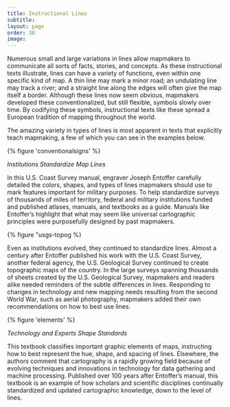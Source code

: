 ```yaml
---
title: Instructional Lines
subtitle: 
layout: page
order: 30
image: 
---
```

Numerous small and large variations in lines allow mapmakers to communicate all sorts of facts, stories, and concepts. As these instructional texts illustrate, lines can have a variety of functions, even within one specific kind of map. A thin line may mark a minor road; an undulating line may track a river; and a straight line along the edges will often give the map itself a border. Although these lines now seem obvious, mapmakers developed these conventionalized, but still flexible, symbols slowly over time. By codifying these symbols, instructional texts like these spread a European tradition of mapping throughout the world.  

The amazing variety in types of lines is most apparent in texts that explicitly teach mapmaking, a few of which you can see in the examples below. 

{% figure 'conventionalsigns' %}

*Institutions Standardize Map Lines*

In this U.S. Coast Survey manual, engraver Joseph Entoffer carefully detailed the colors, shapes, and types of lines mapmakers should use to mark features important for military purposes. To help standardize surveys of thousands of miles of territory, federal and military institutions funded and published atlases, manuals, and textbooks as a guide. Manuals like Entoffer’s highlight that what may seem like universal cartographic principles were purposefully designed by past mapmakers. 

{% figure "usgs-topog %}

Even as institutions evolved, they continued to standardize lines. Almost a century after Entoffer published his work with the U.S. Coast Survey, another federal agency, the U.S. Geological Survey continued to create topographic maps of the country. In the large surveys spanning thousands of sheets created by the U.S. Geological Survey, mapmakers and readers alike needed reminders of the subtle differences in lines. Responding to changes in technology and new mapping needs resulting from the second World War, such as aerial photography, mapmakers added their own recommendations on how to best use lines.     

{% figure 'elements' %}

*Technology and Experts Shape Standards*

This textbook classifies important graphic elements of maps, instructing how to best represent the hue, shape, and spacing of lines. Elsewhere, the authors comment that cartography is a rapidly growing field because of evolving techniques and innovations in technology for data gathering and machine processing. Published over 100 years after Entoffer’s manual, this textbook is an example of how scholars and scientific disciplines continually standardized and updated cartographic knowledge, down to the level of lines. 



